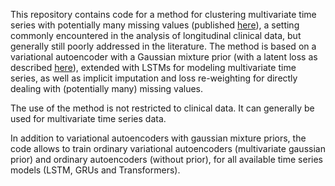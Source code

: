 This repository contains code for a method for clustering multivariate time series with potentially many missing values (published [here](https://academic.oup.com/gigascience/article/8/11/giz134/5626377)), a setting commonly encountered in the analysis of longitudinal clinical data, but generally still poorly addressed in the literature. The method is based on a variational autoencoder with a Gaussian mixture prior (with a latent loss as described [here](https://arxiv.org/abs/1611.05148)), extended with LSTMs for modeling multivariate time series, as well as implicit imputation and loss re-weighting for directly dealing with (potentially many) missing values.

The use of the method is not restricted to clinical data. It can generally be used for multivariate time series data. 

In addition to variational autoencoders with gaussian mixture priors, the code allows to train ordinary variational autoencoders (multivariate gaussian prior) and ordinary autoencoders (without prior), for all available time series models (LSTM, GRUs and Transformers).
